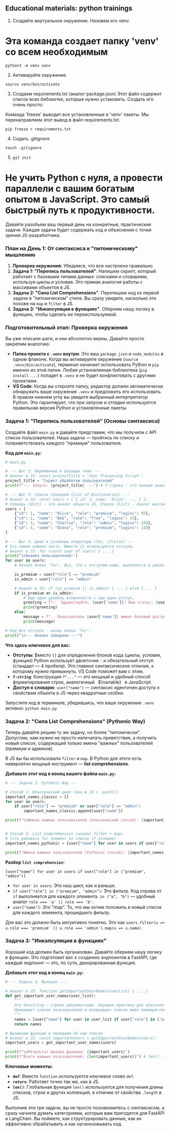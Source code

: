 ## Educational materials: python trainings


1. Создайте виртуальное окружение. Назовем его venv.
# Эта команда создает папку 'venv' со всем необходимым
```
python3 -m venv venv
```
2. Активируйте окружение.
```
source venv/bin/activate
```
3.  Создаем requirements.txt (аналог package.json)
Этот файл содержит список всех библиотек, которые нужно установить. Создать его очень просто:

Команда 'freeze' выводит все установленные в 'venv' пакеты.
Мы перенаправляем этот вывод в файл requirements.txt.
```
pip freeze > requirements.txt
```
4. Содать .gitignore
```
touch .gitignore
```
5. ```git init```



# Не учить Python с нуля, а провести параллели с вашим богатым опытом в JavaScript. Это самый быстрый путь к продуктивности.

Давайте разобьем ваш первый день на конкретные, практические задачи. Каждая задача будет содержать код и объяснения с точки зрения JS-разработчика.

### План на День 1: От синтаксиса к "питоническому" мышлению

1. **Проверка окружения**: Убедимся, что все настроено правильно.
2. **Задача 1: "Перепись пользователей"**. Напишем скрипт, который работает с базовыми типами данных: списками и словарями, используя циклы и условия. Это прямая аналогия работы с массивами объектов в JS.
3. **Задача 2: "Сила List Comprehensions"**. Перепишем код из первой задачи в "питоническом" стиле. Вы сразу увидите, насколько это похоже на `map` и `filter` в JS.
4. **Задача 3: "Инкапсуляция в функциях"**. Обернем нашу логику в функцию, чтобы сделать ее переиспользуемой.

### Подготовительный этап: Проверка окружения

Вы уже описали шаги, и они абсолютно верны. Давайте просто закрепим аналогию:

* **Папка проекта с `.venv` внутри**: Это ваш `package.json` и `node_modules` в одном флаконе. Когда вы активируете окружение (`source .venv/bin/activate`), терминал начинает использовать Python и `pip` именно из этой папки. Любая установленная библиотека (`pip install ...`) попадет в `.venv` и не будет конфликтовать с другими проектами.
* **VS Code**: Когда вы откроете папку, редактор должен автоматически обнаружить ваше окружение `.venv` и предложить его использовать. В правом нижнем углу вы увидите выбранный интерпретатор Python. Это гарантирует, что при запуске и отладке используется правильная версия Python и установленные пакеты.


### Задача 1: "Перепись пользователей" (Основы синтаксиса)

Создайте файл `main.py` и давайте представим, что мы получили с API список пользователей. Наша задача — пройтись по списку и поприветствовать каждого "премиум" пользователя.

**Код для `main.py`:**

```python
# main.py

# --- Шаг 1: Переменные и базовые типы ---
# Аналог в JS: const projectTitle = 'User Processing Script';
project_title = "Скрипт обработки пользователей"
print(f"--- Запуск: {project_title} ---") # f-строка - это полный аналог template literals `` в JS

# --- Шаг 2: Список словарей (List of Dictionaries) ---
# Аналог в JS: const users = [ { id: 1, name: 'Alice', ... } ];
# Словарь (dict) - это аналог объекта JS. Список (list) - аналог массива.
users = [
    {"id": 1, "name": "Alice", "role": "premium", "logins": 95},
    {"id": 2, "name": "Bob", "role": "free", "logins": 23},
    {"id": 3, "name": "Charlie", "role": "admin", "logins": 150},
    {"id": 4, "name": "Diana", "role": "premium", "logins": 110}
]

# --- Шаг 3: Цикл и условные операторы (for, if/else) ---
# Это самая важная часть. Вместо {} используются отступы.
# Аналог в JS: for (const user of users) { ... }
print("\nАнализ пользователей:")
for user in users:
    # Начало блока 'for'. Все, что с отступом ниже, выполнится в цикле.

    is_premium = user["role"] == "premium"
    is_admin = user["role"] == "admin"

    # Аналог в JS: if (is_premium || is_admin) { ... } else { ... }
    if is_premium or is_admin:
        # Еще один уровень вложенности = еще один отступ.
        greeting = f"✅  Здравствуйте, {user['name']}! Ваш статус: {user['role']}."
        print(greeting)
    else:
        message = f"   Пользователь {user['name']} имеет базовый доступ."
        print(message)

# Код без отступа - конец блока 'for'.
print("\n--- Анализ завершен ---")

```

**Что здесь ключевое для вас:**

* **Отступы**: Вместо `{}` для определения блоков кода (циклы, условия, функции) Python использует двоеточие `:` и обязательный отступ (стандарт — 4 пробела). Это главное синтаксическое отличие, к которому нужно привыкнуть. VS Code поможет вам с этим.
* **`f-string`**: Конструкция `f"..."` — это мощный и удобный способ форматирования строк, аналогичный ` `\${variable}` ` в JavaScript.
* **Доступ к словарю**: `user["name"]` — синтаксис идентичен доступу к свойствам объекта в JS через квадратные скобки.

Запустите код в терминале, убедившись, что ваше окружение `.venv` активно:
`python main.py`

### Задача 2: "Сила List Comprehensions" (Pythonic Way)

Теперь давайте решим ту же задачу, но более "питонически". Допустим, нам нужно не просто напечатать приветствия, а получить новый список, содержащий только имена "важных" пользователей (премиум и админов).

В JS вы бы использовали `filter` и `map`. В Python для этого есть невероятно мощный инструмент — **list comprehensions**.

**Добавьте этот код в конец вашего файла `main.py`:**

```python
# --- Задача 2: Pythonic Way ---

# Способ 1: Классический цикл (как в JS с .push())
important_names_classic = []
for user in users:
    if user["role"] == "premium" or user["role"] == "admin":
        important_names_classic.append(user["name"])

print(f"\nИмена важных пользователей (классический способ): {important_names_classic}")


# Способ 2: List Comprehension (аналог filter + map)
# [что_добавить for элемент in список if условие]
important_names_pythonic = [user["name"] for user in users if user["role"] in ("premium", "admin")]

print(f"Имена важных пользователей (Pythonic способ): {important_names_pythonic}")
```

**Разбор `list comprehension`:**

`[user["name"] for user in users if user["role"] in ("premium", "admin")]`

* `for user in users`: Это наш цикл, как и раньше.
* `if user["role"] in ("premium", "admin")`: Это фильтр. Код справа от `if` выполняется для каждого элемента. `in ("a", "b")` — удобный аналог `role === 'a' || role === 'b'`.
* `user["name"]`: Это "map". То, что мы хотим положить в новый список для каждого элемента, прошедшего фильтр.

Для вас это должно быть интуитивно понятно. Это как `users.filter(u => u.role === 'premium' || u.role === 'admin').map(u => u.name)`.

### Задача 3: "Инкапсуляция в функциях"

Хороший код должен быть организован. Давайте обернем нашу логику в функцию. Это подготовит вас к созданию эндпоинтов в FastAPI, где каждый эндпоинт — это, по сути, декорированная функция.

**Добавьте этот код в конец `main.py`:**

```python
# --- Задача 3: Функции ---

# Аналог в JS: function getImportantUserNames(userList) { ... }
def get_important_user_names(user_list):
    """
    Это docstring — строка документации. Хорошая практика для описания функции.
    Принимает список пользователей и возвращает список имен премиум-пользователей и админов.
    """
    names = [user["name"] for user in user_list if user["role"] in ("premium", "admin")]
    return names

# Вызываем функцию и передаем ей наш список
# Аналог в JS: const importantUsers = getImportantUserNames(users);
important_users = get_important_user_names(users)

print(f"\nРезультат вызова функции: {important_users}")
print(f"Всего важных пользователей: {len(important_users)}") # len() - аналог .length
```

**Ключевые моменты:**

* **`def`**: Вместо `function` используется ключевое слово `def`.
* **`return`**: Работает точно так же, как в JS.
* **`len()`**: Глобальная функция `len()` используется для получения длины списков, строк и других коллекций, в отличие от свойства `.length` в JS.

Выполнив эти три задачи, вы не просто познакомитесь с синтаксисом, а сразу начнете думать категориями, которые вам пригодятся для FastAPI и LangChain. Вы поймете, как структурировать данные, как их эффективно обрабатывать и как организовывать код.


